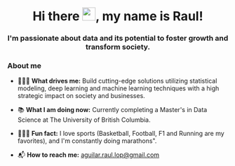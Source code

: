 <h1 align="center"> Hi there <img src="https://media.giphy.com/media/hvRJCLFzcasrR4ia7z/giphy.gif" width="30">, my name is Raul!</h1>

<h3 align="center">I'm passionate about data and its potential to foster growth and transform society.</h3>

<h3>About me</h3>

- 👨🏻‍💻 **What drives me:** Build cutting-edge solutions utilizing statistical modeling, deep learning and machine learning techniques with a high strategic impact on society and businesses.

- 📚 **What I am doing now:** Currently completing a Master's in Data Science at The University of British Columbia.

- 🏃🏻‍♂️ **Fun fact:** I love sports (Basketball, Football, F1 and Running are my favorites), and I'm constantly doing marathons".

-  📬 **How to reach me:** aguilar.raul.lop@gmail.com



